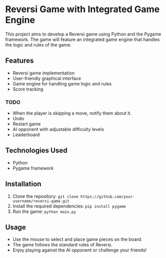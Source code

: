 # Reversi Game with Integrated Game Engine

This project aims to develop a Reversi game using Python and the Pygame framework. The game will feature an integrated game engine that handles the logic and rules of the game.

## Features

- Reversi game implementation
- User-friendly graphical interface
- Game engine for handling game logic and rules
- Score tracking

### TODO
- When the player is skipping a move, notify them about it.
- Undo
- Restart game
- AI opponent with adjustable difficulty levels
- Leaderboard

## Technologies Used

- Python
- Pygame framework

## Installation

1. Clone the repository: `git clone https://github.com/your-username/reversi-game.git`
2. Install the required dependencies: `pip install pygame`
3. Run the game: `python main.py`

## Usage

- Use the mouse to select and place game pieces on the board.
- The game follows the standard rules of Reversi.
- Enjoy playing against the AI opponent or challenge your friends!
